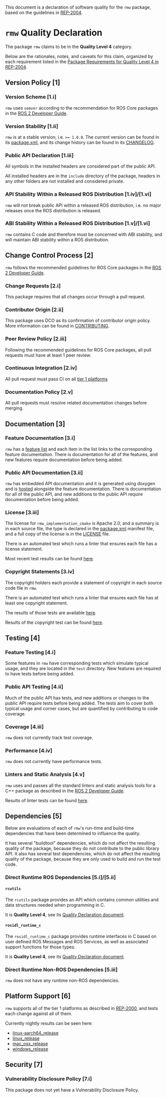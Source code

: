 This document is a declaration of software quality for the `rmw` package, based on the guidelines in [REP-2004](https://www.ros.org/reps/rep-2004.html).

# `rmw` Quality Declaration

The package `rmw` claims to be in the **Quality Level 4** category.

Below are the rationales, notes, and caveats for this claim, organized by each requirement listed in the [Package Requirements for Quality Level 4 in REP-2004](https://www.ros.org/reps/rep-2004.html).

## Version Policy [1]

### Version Scheme [1.i]

`rmw` uses `semver` according to the recommendation for ROS Core packages in the [ROS 2 Developer Guide](https://index.ros.org/doc/ros2/Contributing/Developer-Guide/#versioning).

### Version Stability [1.ii]

`rmw` is at a stable version, i.e. `>= 1.0.0`.
The current version can be found in its [package.xml](package.xml), and its change history can be found in its [CHANGELOG](CHANGELOG.rst).

### Public API Declaration [1.iii]

All symbols in the installed headers are considered part of the public API.

All installed headers are in the `include` directory of the package, headers in any other folders are not installed and considered private.

### API Stability Within a Released ROS Distribution [1.iv]/[1.vi]

`rmw` will not break public API within a released ROS distribution, i.e. no major releases once the ROS distribution is released.

### ABI Stability Within a Released ROS Distribution [1.v]/[1.vi]

`rmw` contains C code and therefore must be concerned with ABI stability, and will maintain ABI stability within a ROS distribution.

## Change Control Process [2]

`rmw` follows the recommended guidelines for ROS Core packages in the [ROS 2 Developer Guide](https://index.ros.org/doc/ros2/Contributing/Developer-Guide/#package-requirements).

### Change Requests [2.i]

This package requires that all changes occur through a pull request.

### Contributor Origin [2.ii]

This package uses DCO as its confirmation of contributor origin policy. More information can be found in [CONTRIBUTING](../CONTRIBUTING.md).

### Peer Review Policy [2.iii]

Following the recommended guidelines for ROS Core packages, all pull requests must have at least 1 peer review.

### Continuous Integration [2.iv]

All pull request must pass CI on all [tier 1 platforms](https://www.ros.org/reps/rep-2000.html#support-tiers)

### Documentation Policy [2.v]

All pull requests must resolve related documentation changes before merging.

## Documentation [3]

### Feature Documentation [3.i]

`rmw` has a [feature list](http://docs.ros2.org/latest/api/rmw/) and each item in the list links to the corresponding feature documentation.
There is documentation for all of the features, and new features require documentation before being added.

### Public API Documentation [3.ii]

`rmw` has embedded API documentation and it is generated using doxygen and is [hosted](https://docs.ros2.org/eloquent/api/rmw/index.html) alongside the feature documentation.
There is documentation for all of the public API, and new additions to the public API require documentation before being added.

### License [3.iii]

The license for `rmw_implementation_cmake` is Apache 2.0, and a summary is in each source file, the type is declared in the [package.xml](package.xml) manifest file, and a full copy of the license is in the [LICENSE](../LICENSE) file.

There is an automated test which runs a linter that ensures each file has a license statement.

Most recent test results can be found [here](http://build.ros2.org/view/Epr/job/Epr__rmw__ubuntu_bionic_amd64/lastBuild/testReport/rmw/).

### Copyright Statements [3.iv]

The copyright holders each provide a statement of copyright in each source code file in `rmw`.

There is an automated test which runs a linter that ensures each file has at least one copyright statement.

The results of those tests are available [here](http://build.ros2.org/view/Epr/job/Epr__rmw__ubuntu_bionic_amd64/lastBuild/testReport/rmw/copyright/).

Results of the copyright test can be found [here](http://build.ros2.org/view/Epr/job/Epr__rmw__ubuntu_bionic_amd64/lastBuild/testReport/rmw_implementation_cmake/copyright/).

## Testing [4]

### Feature Testing [4.i]

Some features in `rmw` have corresponding tests which simulate typical usage, and they are located in the `test` directory.
New features are required to have tests before being added.

### Public API Testing [4.ii]

Much of the public API has tests, and new additions or changes to the public API require tests before being added.
The tests aim to cover both typical usage and corner cases, but are quantified by contributing to code coverage.

### Coverage [4.iii]

`rmw` does not currently track test coverage.

### Performance [4.iv]

`rmw` does not currently have performance tests.

### Linters and Static Analysis [4.v]

`rmw` uses and passes all the standard linters and static analysis tools for a C++ package as described in the [ROS 2 Developer Guide](https://index.ros.org/doc/ros2/Contributing/Developer-Guide/#linters).

Results of linter tests can be found [here](http://build.ros2.org/view/Epr/job/Epr__rmw__ubuntu_bionic_amd64/lastBuild/testReport/rmw/).

## Dependencies [5]

Below are evaluations of each of `rmw`'s run-time and build-time dependencies that have been determined to influence the quality.

It has several "buildtool" dependencies, which do not affect the resulting quality of the package, because they do not contribute to the public library API.
It also has several test dependencies, which do not affect the resulting quality of the package, because they are only used to build and run the test code.

### Direct Runtime ROS Dependencies [5.i]/[5.ii]

#### `rcutils`

The `rcutils` package provides an API which contains common utilities and data structures needed when programming in C.

It is **Quality Level 4**, see its [Quality Declaration document](https://github.com/ros2/rcutils/blob/master/QUALITY_DECLARATION.md).

#### `rosidl_runtime_c`

The `rosidl_runtime_c` package provides runtime interfaces in C based on user defined ROS Messages and ROS Services, as well as associated support functions for those types.

It is **Quality Level 4**, see its [Quality Declaration document](https://github.com/ros2/rosidl/tree/master/rosidl_runtime_c/Quality_Declaration.md).

### Direct Runtime Non-ROS Dependencies [5.iii]

`rmw` does not have any runtime non-ROS dependencies.

## Platform Support [6]

`rmw` supports all of the tier 1 platforms as described in [REP-2000](https://www.ros.org/reps/rep-2000.html#support-tiers), and tests each change against all of them.

Currently nightly results can be seen here:
* [linux-aarch64_release](https://ci.ros2.org/view/nightly/job/nightly_linux-aarch64_release/lastBuild/testReport/rmw/)
* [linux_release](https://ci.ros2.org/view/nightly/job/nightly_linux_release/lastBuild/testReport/rmw/)
* [mac_osx_release](https://ci.ros2.org/view/nightly/job/nightly_osx_release/lastBuild/testReport/rmw/)
* [windows_release](https://ci.ros2.org/view/nightly/job/nightly_win_rel/lastBuild/testReport/rmw/)

## Security [7]

### Vulnerability Disclosure Policy [7.i]

This package does not yet have a Vulnerability Disclosure Policy.
